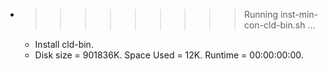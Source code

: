 * >>>>>>>>> Running inst-min-con-cld-bin.sh ...
  * Install cld-bin.
  * Disk size = 901836K. Space Used = 12K. Runtime = 00:00:00:00.
